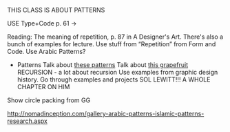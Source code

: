 THIS CLASS IS ABOUT PATTERNS

USE Type+Code p. 61 ->

Reading: The meaning of repetition, p. 87 in A Designer's Art. There's also a bunch of examples for lecture.
Use stuff from “Repetition” from Form and Code.
Use Arabic Patterns?
- Patterns
Talk about [these patterns](http://www.itsnicethat.com/articles/andy-gilmore-2)
Talk about [this grapefruit](http://24.media.tumblr.com/tumblr_m3pk0fpD471r0i205o1_1280.jpg)
RECURSION - a lot about recursion
Use examples from graphic design history. Go through examples and projects
SOL LEWITT!!! A WHOLE CHAPTER ON HIM

Show circle packing from GG

http://nomadinception.com/gallery-arabic-patterns-islamic-patterns-research.aspx
